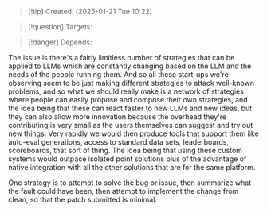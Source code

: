 
>[!tip] Created: [2025-01-21 Tue 10:22]

>[!question] Targets: 

>[!danger] Depends: 

The issue is there's a fairly limitless number of strategies that can be applied to LLMs which are constantly changing based on the LLM and the needs of the people running them. And so all these start-ups we're observing seem to be just making different strategies to attack well-known problems, and so what we should really make is a network of strategies where people can easily propose and compose their own strategies, and the idea being that these can react faster to new LLMs and new ideas, but they can also allow more innovation because the overhead they're contributing is very small as the users themselves can suggest and try out new things. Very rapidly we would then produce tools that support them like auto-eval generations, access to standard data sets, leaderboards, scoreboards, that sort of thing. The idea being that using these custom systems would outpace isolated point solutions plus of the advantage of native integration with all the other solutions that are for the same platform.

One strategy is to attempt to solve the bug or issue, then summarize what the fault could have been, then attempt to implement the change from clean, so that the patch submitted is minimal.